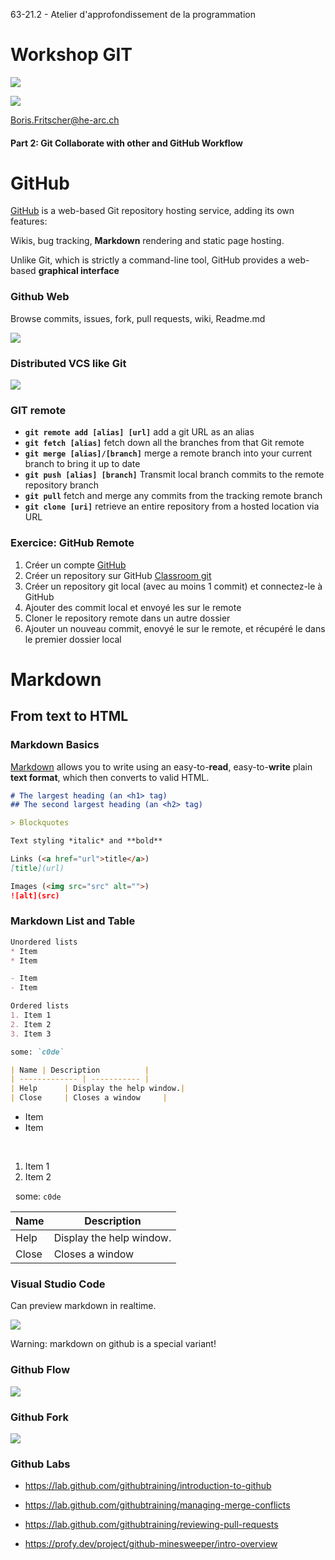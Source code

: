 63-21.2 - Atelier d'approfondissement de la programmation
<!-- .element style="font-size:0.7em;margin:4em 0;" -->

# Workshop GIT

![](images/common/logo_heg.png)
<!-- .element style="position:absolute; top:0; left:0;width:40%;" class="nopdf" -->

![](images/common/logo_hes-so.jpg)
<!-- .element style="position:absolute; top:0; right:0;width:10%;" class="nopdf" -->

[Boris.Fritscher@he-arc.ch](mailto:Boris.Fritscher@he-arc.ch)
<!-- .element style="position:absolute; bottom:20px; left:0;" class="nopdf" -->

#### Part 2: Git Collaborate with other and GitHub Workflow




# GitHub

[GitHub](https://github.com/) is a web-based Git repository hosting service, adding
its own features:

Wikis, bug tracking, **Markdown** rendering and static page hosting.

Unlike Git, which is strictly a command-line tool, GitHub provides
a web-based **graphical interface**



### Github Web

Browse commits, issues, fork, pull requests, wiki, Readme.md

![](images/github-project.jpg)




### Distributed VCS like Git

![](images/vcs-distributed.png)<!-- .element: class="w-50" -->

<!-- .element: class="center" -->



### GIT remote

* **`git remote add [alias] [url]`** add a git URL as an alias
* **`git fetch [alias]`** fetch down all the branches from that Git remote
* **`git merge [alias]/[branch]`** merge a remote branch into your current branch to bring it up to date
* **`git push [alias] [branch]`** Transmit local branch commits to the remote repository branch
* **`git pull`** fetch and merge any commits from the tracking remote branch
* **`git clone [uri]`** retrieve an entire repository from a hosted location via URL

<!-- .element: class="small" -->



### Exercice: GitHub Remote

1. Créer un compte [GitHub](https://github.com/signup)
2. Créer un repository sur GitHub [Classroom git](https://classroom.github.com/a/hviP49Kz)
3. Créer un repository git local (avec au moins 1 commit) et connectez-le à GitHub
4. Ajouter des commit local et envoyé les sur le remote
5. Cloner le repository remote dans un autre dossier
6. Ajouter un nouveau commit, enovyé le sur le remote, et récupéré le dans le premier dossier local

<!-- .element: class="small" -->




# Markdown
## From text to HTML



### Markdown Basics

[Markdown](http://daringfireball.net/projects/markdown/syntax) allows you to write using an easy-to-**read**, easy-to-**write** plain **text format**, which then converts to valid HTML.

```markdown
# The largest heading (an <h1> tag)
## The second largest heading (an <h2> tag)

> Blockquotes

Text styling *italic* and **bold**

Links (<a href="url">title</a>)
[title](url)

Images (<img src="src" alt="">)
![alt](src)
```



### Markdown List and Table

```markdown
Unordered lists
* Item
* Item

- Item
- Item

Ordered lists
1. Item 1
2. Item 2
3. Item 3

some: `c0de`

| Name | Description          |
| ------------- | ----------- |
| Help      | Display the help window.|
| Close     | Closes a window     |
```
<!-- .element: class="float-left w-50" -->

* Item
* Item

<br/>

1. Item 1
2. Item 2

&nbsp;&nbsp;some: `c0de`

| Name | Description          |
| ------------- | ----------- |
| Help      | Display the help window.|
| Close     | Closes a window     |



### Visual Studio Code

Can preview markdown in realtime.

<!-- .element: class="smaller" -->

![](images/vscode_markdown_preview.png)

<!-- .element: class="w-60" -->

Warning: markdown on github is a special variant!

<!-- .element: class="red" -->




### Github Flow

![](images/Github-flow.png)



### Github Fork

![](images/github-fork.png)

<!-- .element: class="w-80" -->



### Github Labs

* https://lab.github.com/githubtraining/introduction-to-github

<!-- ( https://lab.github.com/githubtraining/communicating-using-markdown ) -->

* https://lab.github.com/githubtraining/managing-merge-conflicts

* https://lab.github.com/githubtraining/reviewing-pull-requests

* https://profy.dev/project/github-minesweeper/intro-overview


